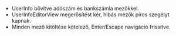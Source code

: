 - UserInfo bővítve adószám és bankszámla mezőkkel.
- UserInfoEditorView megerősítést kér, hibás mezők piros szegélyt kapnak.
- Minden mező kitöltése kötelező, Enter/Escape navigáció frissítve.
